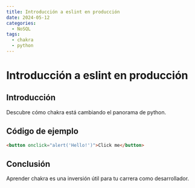 ```yaml
---
title: Introducción a eslint en producción
date: 2024-05-12
categories:
  - NoSQL
tags:
  - chakra
  - python
---
```


# Introducción a eslint en producción

## Introducción

Descubre cómo chakra está cambiando el panorama de python.

## Código de ejemplo

```html
<button onclick="alert('Hello!')">Click me</button>
```

## Conclusión

Aprender chakra es una inversión útil para tu carrera como desarrollador.